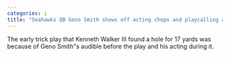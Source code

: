 ```yaml
---
categories: i
title: "Seahawks QB Geno Smith shows off acting chops and playcalling acumen vs Cardinals"
---
```

The early trick play that Kenneth Walker III found a hole for 17 yards was because of Geno Smith"s audible before the play and his acting during it. 